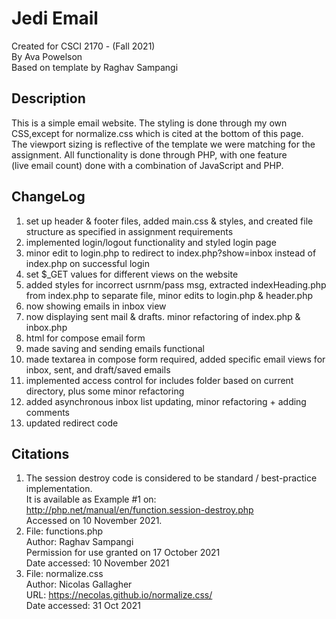# Jedi Email
Created for CSCI 2170 - (Fall 2021)\
By Ava Powelson\
Based on template by Raghav Sampangi

## Description
This is a simple email website. The styling is done through my own CSS,except for normalize.css which is cited at the bottom of this page. \
The viewport sizing is reflective of the template we were matching for the assignment. All functionality is done through PHP, with one feature\
(live email count) done with a combination of JavaScript and PHP.

## ChangeLog
1. set up header & footer files, added main.css & styles, and created file structure as specified in assignment requirements
2. implemented login/logout functionality and styled login page
3. minor edit to login.php to redirect to index.php?show=inbox instead of index.php on successful login
4. set $_GET values for different views on the website
5. added styles for incorrect usrnm/pass msg, extracted indexHeading.php from index.php to separate file, minor edits to login.php & header.php
6. now showing emails in inbox view
7. now displaying sent mail & drafts. minor refactoring of index.php & inbox.php
8. html for compose email form
9. made saving and sending emails functional
10. made textarea in compose form required, added specific email views for inbox, sent, and draft/saved emails
11. implemented access control for includes folder based on current directory, plus some minor refactoring
12. added asynchronous inbox list updating, minor refactoring + adding comments
13. updated redirect code

## Citations
1. The session destroy code is considered to be standard / best-practice implementation.\
   It is available as Example #1 on: http://php.net/manual/en/function.session-destroy.php \
   Accessed on 10 November 2021.
2. File: functions.php \
   Author: Raghav Sampangi \
   Permission for use granted on 17 October 2021 \
   Date accessed: 10 November 2021
3. File: normalize.css \
   Author: Nicolas Gallagher \
   URL: https://necolas.github.io/normalize.css/ \
   Date accessed: 31 Oct 2021
